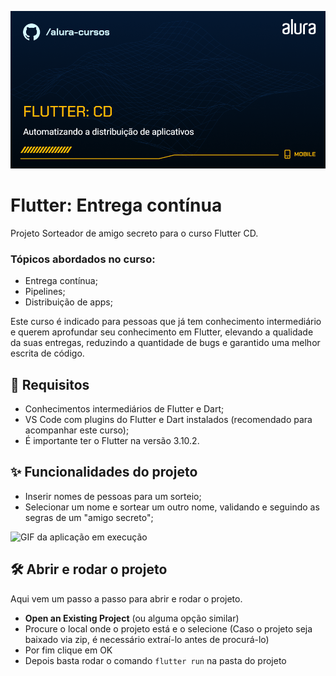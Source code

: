 ![Mobile-Flutter: Flutter CD](capa.png)

# Flutter: Entrega contínua

Projeto Sorteador de amigo secreto para o curso Flutter CD.

### Tópicos abordados no curso:

- Entrega contínua;
- Pipelines;
- Distribuição de apps;

Este curso é indicado para pessoas que já tem conhecimento intermediário e querem aprofundar seu conhecimento em Flutter, elevando a qualidade da suas entregas, reduzindo a quantidade de bugs e garantido uma melhor escrita de código.

## 📑 Requisitos

- Conhecimentos intermediários de Flutter e Dart;
- VS Code com plugins do Flutter e Dart instalados (recomendado para acompanhar este curso);
- É importante ter o Flutter na versão 3.10.2.

## ✨ Funcionalidades do projeto

- Inserir nomes de pessoas para um sorteio;
- Selecionar um nome e sortear um outro nome, validando e seguindo as segras de um "amigo secreto";

![GIF da aplicação em execução](sorteador.gif)

## 🛠️ Abrir e rodar o projeto

Aqui vem um passo a passo para abrir e rodar o projeto.

- **Open an Existing Project** (ou alguma opção similar)
- Procure o local onde o projeto está e o selecione (Caso o projeto seja baixado via zip, é necessário extraí-lo antes de procurá-lo)
- Por fim clique em OK
- Depois basta rodar o comando `flutter run` na pasta do projeto
